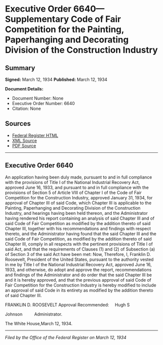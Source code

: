 # Executive Order 6640—Supplementary Code of Fair Competition for the Painting, Paperhanging and Decorating Division of the Construction Industry

## Summary

**Signed:** March 12, 1934
**Published:** March 12, 1934

**Document Details:**
- Document Number: None
- Executive Order Number: 6640
- Citation: None

## Sources
- [Federal Register HTML](https://www.presidency.ucsb.edu/documents/executive-order-6640-supplementary-code-fair-competition-for-the-painting-paperhanging-and)
- [XML Source](None)
- [PDF Source](None)

---

## Executive Order 6640

An application having been duly made, pursuant to and in full compliance with the provisions of Title I of the National Industrial Recovery Act, approved June 16, 1933, and pursuant to and in full compliance with the provisions of Section 5 of Article VIII of Chapter I of the Code of Fair Competition for the Construction Industry, approved January 31, 1934, for approval of Chapter III of said Code, which Chapter III is applicable to the Painting, Paperhanging and Decorating Division of the Construction Industry, and hearings having been held thereon, and the Administrator having rendered his report containing an analysis of said Chapter III and of said Code of Fair Competition as modified by the addition thereto of said Chapter III, together with his recommendations and findings with respect thereto, and the Administrator having found that the said Chapter III and the said Code of Fair Competition, as modified by the addition thereto of said Chapter III, comply in all respects with the pertinent provisions of Title I of said Act, and that the requirements of Clauses (1) and (2) of Subsection (a) of Section 3 of the said Act have been met:
Now, Therefore, I, Franklin D. Roosevelt, President of the United States, pursuant to the authority vested in me by Title I of the National Industrial Recovery Act, approved June 16, 1933, and otherwise, do adopt and approve the report, recommendations and findings of the Administrator and do order that the said Chapter III be and it is hereby approved, and that the previous approval of said Code of Fair Competition for the Construction Industry is hereby modified to include an approval of said Code in its entirety as modified by the addition thereto of said Chapter III.

FRANKLIN D. ROOSEVELT
Approval Recommended:     Hugh S 

Johnson          Administrator.

The White House,March 12, 1934.

---

*Filed by the Office of the Federal Register on March 12, 1934*

